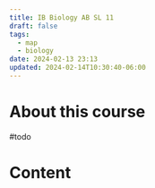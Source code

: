 ```yaml
---
title: IB Biology AB SL 11
draft: false
tags:
  - map
  - biology
date: 2024-02-13 23:13
updated: 2024-02-14T10:30:40-06:00
---
```


# About this course
#todo 

# Content
